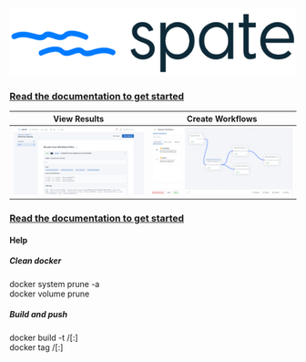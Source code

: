 <p align="center">
  <img height="120px" src="https://github.com/bmarsh9/spate/raw/de65a206015f1119db5981f21fc3974b8a8c8c7f/app/static/img/spate_full.PNG" alt="Logo"/>
</p>

### [Read the documentation to get started](https://bmarsh9.github.io/spate/)

View Results           |  Create Workflows
:-------------------------:|:-------------------------:
![](https://github.com/bmarsh9/spate/blob/7947fa3e00af25916b7c551e787ea58e7c133a70/app/static/img/spate_dash1.PNG)  |  ![](https://github.com/bmarsh9/spate/blob/7947fa3e00af25916b7c551e787ea58e7c133a70/app/static/img/spate_dash2.PNG)

### [Read the documentation to get started](https://bmarsh9.github.io/spate/)

#### Help

##### Clean docker  
docker system prune -a  
docker volume prune

##### Build and push  
docker build -t <hub-user>/<repo-name>[:<tag>]  
docker tag <existing-image> <hub-user>/<repo-name>[:<tag>]
